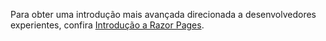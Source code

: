 Para obter uma introdução mais avançada direcionada a desenvolvedores experientes, confira [Introdução a Razor Pages](xref:razor-pages/index).
